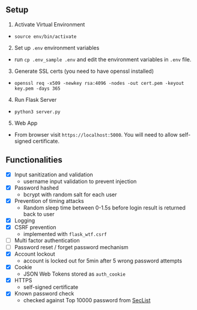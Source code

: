 ## Setup
1. Activate Virtual Environment
- `source env/bin/activate`

2. Set up `.env` environment variables
- run `cp .env_sample .env` and edit the environment variables in `.env` file.

3. Generate SSL certs (you need to have openssl installed)
- `openssl req -x509 -newkey rsa:4096 -nodes -out cert.pem -keyout key.pem -days 365`

4. Run Flask Server
- `python3 server.py`

5. Web App
- From browser visit `https://localhost:5000`. You will need to allow self-signed certificate.
    
## Functionalities
- [x] Input sanitization and validation
    - username input validation to prevent injection
- [x] Password hashed
    - bcrypt with random salt for each user
- [X] Prevention of timing attacks
    - Random sleep time between 0-1.5s before login result is returned back to user
- [X] Logging
- [x] CSRF prevention
    - implemented with `flask_wtf.csrf`
- [ ] Multi factor authentication
- [ ] Password reset / forget password mechanism
- [X] Account lockout
    - account is locked out for 5min after 5 wrong password attempts
- [X] Cookie
    - JSON Web Tokens stored as `auth_cookie`
- [x] HTTPS
    - self-signed certificate
- [x] Known password check
    - checked against Top 10000 password from [SecList](https://github.com/danielmiessler/SecLists/blob/master/Passwords/Common-Credentials/10k-most-common.txt)
